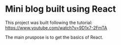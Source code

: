 # Mini blog built using React

This project was built following the tutorial: https://www.youtube.com/watch?v=9D1x7-2FmTA

The main pruspose is to get the basics of React.
